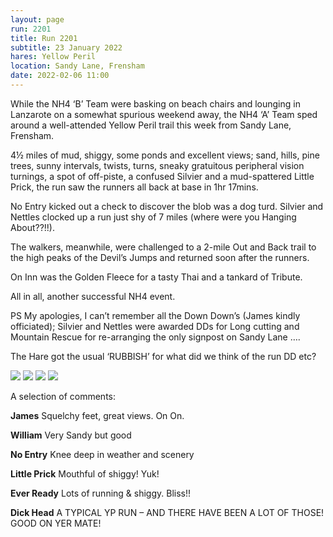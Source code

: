 ```yaml
---
layout: page
run: 2201
title: Run 2201
subtitle: 23 January 2022
hares: Yellow Peril
location: Sandy Lane, Frensham
date: 2022-02-06 11:00
---
```


While the NH4 ‘B’ Team were basking on beach chairs and lounging in Lanzarote on a somewhat spurious weekend away, the NH4 ‘A’ Team sped around a well-attended Yellow Peril trail this week from Sandy Lane, Frensham.

4½ miles of mud, shiggy, some ponds and excellent views; sand, hills, pine trees, sunny intervals, twists, turns, sneaky gratuitous peripheral vision turnings, a spot of off-piste, a confused Silvier and a mud-spattered Little Prick, the run saw the runners all back at base in 1hr 17mins. 

No Entry kicked out a check to discover the blob was a dog turd. Silvier and Nettles clocked up a run just shy of 7 miles (where were you Hanging About??!!).

The walkers, meanwhile, were challenged to a 2-mile Out and Back trail to the high peaks of the Devil’s Jumps and returned soon after the runners.

On Inn was the Golden Fleece for a tasty Thai and a tankard of Tribute.

All in all, another successful NH4 event.

PS My apologies, I can’t remember all the Down Down’s (James kindly officiated); Silvier and Nettles were awarded DDs for Long cutting and Mountain Rescue for re-arranging the only signpost on Sandy Lane ….

The Hare got the usual ‘RUBBISH’ for what did we think of the run DD etc?

<img src="{{ '/assets/img/scribe/2201/2201-1.jpg' | prepend: site.baseurl }}" class="post-img">
<img src="{{ '/assets/img/scribe/2201/2201-2.jpg' | prepend: site.baseurl }}" class="post-img">
<img src="{{ '/assets/img/scribe/2201/2201-3.jpg' | prepend: site.baseurl }}" class="post-img">
<img src="{{ '/assets/img/scribe/2201/2201-4.jpg' | prepend: site.baseurl }}" class="post-img">

A selection of comments:

__James__ Squelchy feet, great views. On On.

__William__ Very Sandy but good

__No Entry__ Knee deep in weather and scenery

__Little Prick__ Mouthful of shiggy! Yuk!

__Ever Ready__ Lots of running & shiggy. Bliss!!

__Dick Head__ A TYPICAL YP RUN – AND THERE HAVE BEEN A LOT OF THOSE! GOOD ON YER MATE!


